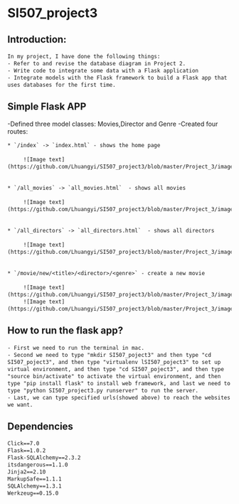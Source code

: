 # SI507_project3
## Introduction: 
    In my project, I have done the following things:
    - Refer to and revise the database diagram in Project 2.
    - Write code to integrate some data with a Flask application
    - Integrate models with the Flask framework to build a Flask app that uses databases for the first time.
   
   
## Simple Flask APP
   -Defined three model classes: Movies,Director and Genre
   -Created four routes:
   
    * `/index` -> `index.html` - shows the home page
    
         ![Image text](https://github.com/Lhuangyi/SI507_project3/blob/master/Project_3/images/homepage.png)  
      
      
    * `/all_movies` -> `all_movies.html`  - shows all movies
    
         ![Image text](https://github.com/Lhuangyi/SI507_project3/blob/master/Project_3/images/all_movies.png)  
         
         
    * `/all_directors` -> `all_directors.html`  - shows all directors
    
         ![Image text](https://github.com/Lhuangyi/SI507_project3/blob/master/Project_3/images/all_directors.png)  
         
         
    * `/movie/new/<title>/<director>/<genre>` - create a new movie
    
         ![Image text](https://github.com/Lhuangyi/SI507_project3/blob/master/Project_3/images/save.png)
         ![Image text](https://github.com/Lhuangyi/SI507_project3/blob/master/Project_3/images/saved.png)
     

    
    
## How to run the flask app?
    - First we need to run the terminal in mac.
    - Second we need to type "mkdir SI507_poject3" and then type "cd SI507_poject3", and then type "virtualenv lSI507_poject3" to set up virtual environment, and then type "cd SI507_poject3", and then type "source bin/activate" to activate the virtual environment, and then type "pip install flask" to install web framework, and last we need to type "python SI507_project3.py runserver" to run the server.
    - Last, we can type specified urls(showed above) to reach the websites we want.
  
  
## Dependencies
    Click==7.0
    Flask==1.0.2
    Flask-SQLAlchemy==2.3.2
    itsdangerous==1.1.0
    Jinja2==2.10
    MarkupSafe==1.1.1
    SQLAlchemy==1.3.1
    Werkzeug==0.15.0

